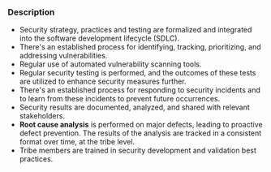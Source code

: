 ### Description

-   Security strategy, practices and testing are formalized and integrated into the software development lifecycle (SDLC).
-   There's an established process for identifying, tracking, prioritizing, and addressing vulnerabilities.
-   Regular use of automated vulnerability scanning tools.
-   Regular security testing is performed, and the outcomes of these tests are utilized to enhance security measures further.
-   There's an established process for responding to security incidents and to learn from these incidents to prevent future occurrences.
-   Security results are documented, analyzed, and shared with relevant stakeholders.
-   **Root cause analysis** is performed on major defects, leading to proactive defect prevention. The results of the analysis are tracked in a consistent format over time, at the tribe level.
-   Tribe members are trained in security development and validation best practices.
